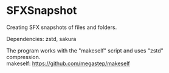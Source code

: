 # SFXSnapshot
Creating SFX snapshots of files and folders.

Dependencies: zstd, sakura  

The program works with the "makeself" script and uses "zstd" compression.  
makeself: https://github.com/megastep/makeself